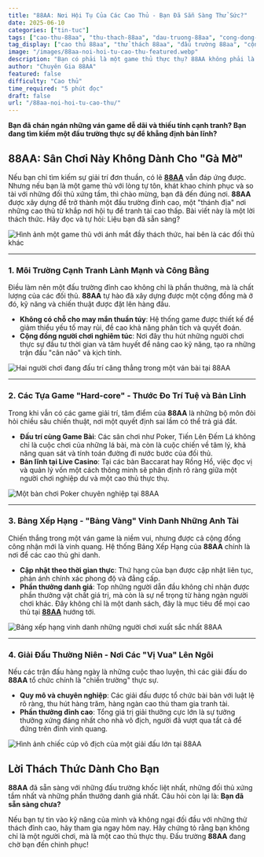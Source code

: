 ```yaml
---
title: "88AA: Nơi Hội Tụ Của Các Cao Thủ - Bạn Đã Sẵn Sàng Thử Sức?"
date: 2025-06-10
categories: ["tin-tuc"]
tags: ["cao-thu-88aa", "thu-thach-88aa", "dau-truong-88aa", "cong-dong-game-thu", "ky-nang-game"]
tag_display: ["cao thủ 88aa", "thử thách 88aa", "đấu trường 88aa", "cộng đồng game thủ", "kỹ năng game"]
image: "/images/88aa-noi-hoi-tu-cao-thu-featured.webp"
description: "Bạn có phải là một game thủ thực thụ? 88AA không phải là sân chơi cho những tay mơ. Đây là đấu trường đỉnh cao, nơi hội tụ của các cao thủ. Hãy đọc và xem bạn đã sẵn sàng thử sức chưa."
author: "Chuyên Gia 88AA"
featured: false
difficulty: "Cao thủ"
time_required: "5 phút đọc"
draft: false
url: "/88aa-noi-hoi-tu-cao-thu/"
---
```



**Bạn đã chán ngán những ván game dễ dãi và thiếu tính cạnh tranh? Bạn đang tìm kiếm một đấu trường thực sự để khẳng định bản lĩnh?**
## **88AA**: Sân Chơi Này Không Dành Cho "Gà Mờ"


Nếu bạn chỉ tìm kiếm sự giải trí đơn thuần, có lẽ [**88AA**](https://88aa.com.co "88AA") vẫn đáp ứng được. Nhưng nếu bạn là một game thủ với lòng tự tôn, khát khao chinh phục và so tài với những đối thủ xứng tầm, thì chào mừng, bạn đã đến đúng nơi. **88AA** được xây dựng để trở thành một đấu trường đỉnh cao, một "thánh địa" nơi những cao thủ từ khắp nơi hội tụ để tranh tài cao thấp. Bài viết này là một lời thách thức. Hãy đọc và tự hỏi: Liệu bạn đã sẵn sàng?


![Hình ảnh một game thủ với ánh mắt đầy thách thức, hai bên là các đối thủ khác](/images/88aa-noi-hoi-tu-cao-thu-featured.webp)


---


### 1. Môi Trường Cạnh Tranh Lành Mạnh và Công Bằng


Điều làm nên một đấu trường đỉnh cao không chỉ là phần thưởng, mà là chất lượng của các đối thủ. **88AA** tự hào đã xây dựng được một cộng đồng mà ở đó, kỹ năng và chiến thuật được đặt lên hàng đầu.
- **Không có chỗ cho may mắn thuần túy**: Hệ thống game được thiết kế để giảm thiểu yếu tố may rủi, đề cao khả năng phân tích và quyết đoán.
- **Cộng đồng người chơi nghiêm túc**: Nơi đây thu hút những người chơi thực sự đầu tư thời gian và tâm huyết để nâng cao kỹ năng, tạo ra những trận đấu "cân não" và kịch tính.


![Hai người chơi đang đấu trí căng thẳng trong một ván bài tại 88AA](/images/dau-tri-cang-thang-88aa.webp)


---


### 2. Các Tựa Game "Hard-core" - Thước Đo Trí Tuệ và Bản Lĩnh


Trong khi vẫn có các game giải trí, tâm điểm của **88AA** là những bộ môn đòi hỏi chiều sâu chiến thuật, nơi một quyết định sai lầm có thể trả giá đắt.
- **Đấu trí cùng Game Bài**: Các sân chơi như Poker, Tiến Lên Đếm Lá không chỉ là cuộc chơi của những lá bài, mà còn là cuộc chiến về tâm lý, khả năng quan sát và tính toán đường đi nước bước của đối thủ.
- **Bản lĩnh tại Live Casino**: Tại các bàn Baccarat hay Rồng Hổ, việc đọc vị và quản lý vốn một cách thông minh sẽ phân định rõ ràng giữa một người chơi nghiệp dư và một cao thủ thực thụ.


![Một bàn chơi Poker chuyên nghiệp tại 88AA](/images/ban-choi-poker-dinh-cao-88aa.webp)


---


### 3. Bảng Xếp Hạng - "Bảng Vàng" Vinh Danh Những Anh Tài


Chiến thắng trong một ván game là niềm vui, nhưng được cả cộng đồng công nhận mới là vinh quang. Hệ thống Bảng Xếp Hạng của **88AA** chính là nơi để các cao thủ ghi danh.
- **Cập nhật theo thời gian thực**: Thứ hạng của bạn được cập nhật liên tục, phản ánh chính xác phong độ và đẳng cấp.
- **Phần thưởng danh giá**: Top những người dẫn đầu không chỉ nhận được phần thưởng vật chất giá trị, mà còn là sự nể trọng từ hàng ngàn người chơi khác. Đây không chỉ là một danh sách, đây là mục tiêu để mọi cao thủ tại [**88AA**](https://88aa.com.co "88AA") hướng tới.


![Bảng xếp hạng vinh danh những người chơi xuất sắc nhất 88AA](/images/bang-xep-hang-cao-thu-88aa.webp)


---


### 4. Giải Đấu Thường Niên - Nơi Các "Vị Vua" Lên Ngôi


Nếu các trận đấu hàng ngày là những cuộc thao luyện, thì các giải đấu do **88AA** tổ chức chính là "chiến trường" thực sự.
- **Quy mô và chuyên nghiệp**: Các giải đấu được tổ chức bài bản với luật lệ rõ ràng, thu hút hàng trăm, hàng ngàn cao thủ tham gia tranh tài.
- **Phần thưởng đỉnh cao**: Tổng giá trị giải thưởng cực lớn là sự tưởng thưởng xứng đáng nhất cho nhà vô địch, người đã vượt qua tất cả để đứng trên đỉnh vinh quang.


![Hình ảnh chiếc cúp vô địch của một giải đấu lớn tại 88AA](/images/cup-vo-dich-giai-dau-88aa.webp)


## Lời Thách Thức Dành Cho Bạn


**88AA** đã sẵn sàng với những đấu trường khốc liệt nhất, những đối thủ xứng tầm nhất và những phần thưởng danh giá nhất. Câu hỏi còn lại là: **Bạn đã sẵn sàng chưa?**

Nếu bạn tự tin vào kỹ năng của mình và không ngại đối đầu với những thử thách đỉnh cao, hãy tham gia ngay hôm nay. Hãy chứng tỏ rằng bạn không chỉ là một người chơi, mà là một cao thủ thực thụ. Đấu trường **88AA** đang chờ bạn đến chinh phục!

